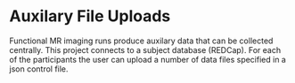 # Auxilary File Uploads

Functional MR imaging runs produce auxilary data that can be collected centrally. This project connects to a subject database (REDCap). For each of the participants the user can upload a number of data files specified in a json control file.

[screenshot]: https://raw.githubusercontent.com/ABCD-STUDY/aux-file-upload/master/imgs/aux.jpg "Screenshot of interface"